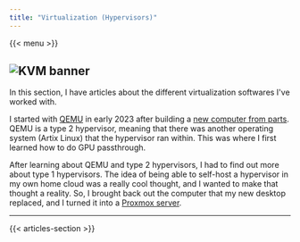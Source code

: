 ```yaml
---
title: "Virtualization (Hypervisors)"
---
```


{{< menu >}}

## ![KVM banner](/images/kvm-banner.png)

In this section, I have articles about the different virtualization softwares I've worked with.

I started with [QEMU](/home-lab/virtualization/qemu) in early 2023 after building a [new computer from parts](/home-lab/other/desktop). QEMU is a type 2 hypervisor, meaning that there was another operating system (Artix Linux) that the hypervisor ran within. This was where I first learned how to do GPU passthrough.

After learning about QEMU and type 2 hypervisors, I had to find out more about type 1 hypervisors. The idea of being able to self-host a hypervisor in my own home cloud was a really cool thought, and I wanted to make that thought a reality. So, I brought back out the computer that my new desktop replaced, and I turned it into a [Proxmox server](/home-lab/virtualization/proxmox).

---

{{< articles-section >}}

